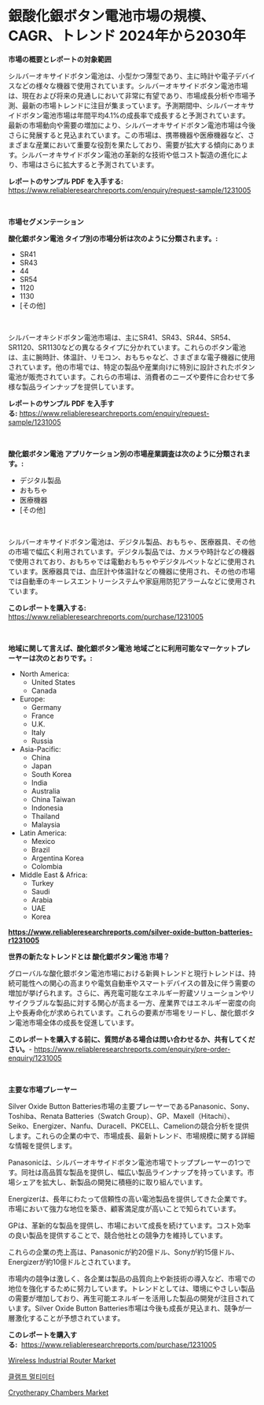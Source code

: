 <p><h1>銀酸化銀ボタン電池市場の規模、CAGR、トレンド 2024年から2030年</h1></p><p><strong>市場の概要とレポートの対象範囲</strong></p>
<p><p>シルバーオキサイドボタン電池は、小型かつ薄型であり、主に時計や電子デバイスなどの様々な機器で使用されています。シルバーオキサイドボタン電池市場は、現在および将来の見通しにおいて非常に有望であり、市場成長分析や市場予測、最新の市場トレンドに注目が集まっています。予測期間中、シルバーオキサイドボタン電池市場は年間平均4.1%の成長率で成長すると予測されています。最新の市場動向や需要の増加により、シルバーオキサイドボタン電池市場は今後さらに発展すると見込まれています。この市場は、携帯機器や医療機器など、さまざまな産業において重要な役割を果たしており、需要が拡大する傾向にあります。シルバーオキサイドボタン電池の革新的な技術や低コスト製造の進化により、市場はさらに拡大すると予測されています。</p></p>
<p><strong>レポートのサンプル PDF を入手する:</strong> <a href="https://www.reliableresearchreports.com/enquiry/request-sample/1231005">https://www.reliableresearchreports.com/enquiry/request-sample/1231005</a></p>
<p>&nbsp;</p>
<p><strong>市場セグメンテーション</strong></p>
<p><strong>酸化銀ボタン電池 タイプ別の市場分析は次のように分類されます。:</strong></p>
<p><ul><li>SR41</li><li>SR43</li><li>44</li><li>SR54</li><li>1120</li><li>1130</li><li>[その他]</li></ul></p>
<p>&nbsp;</p>
<p><p>シルバーオキシドボタン電池市場は、主にSR41、SR43、SR44、SR54、SR1120、SR1130などの異なるタイプに分かれています。これらのボタン電池は、主に腕時計、体温計、リモコン、おもちゃなど、さまざまな電子機器に使用されています。他の市場では、特定の製品や産業向けに特別に設計されたボタン電池が販売されています。これらの市場は、消費者のニーズや要件に合わせて多様な製品ラインナップを提供しています。</p></p>
<p><strong>レポートのサンプル PDF を入手する:</strong>&nbsp;<a href="https://www.reliableresearchreports.com/enquiry/request-sample/1231005">https://www.reliableresearchreports.com/enquiry/request-sample/1231005</a></p>
<p>&nbsp;</p>
<p><strong> 酸化銀ボタン電池 アプリケーション別の市場産業調査は次のように分類されます。:</strong></p>
<p><ul><li>デジタル製品</li><li>おもちゃ</li><li>医療機器</li><li>[その他]</li></ul></p>
<p>&nbsp;</p>
<p><p>シルバーオキサイドボタン電池は、デジタル製品、おもちゃ、医療器具、その他の市場で幅広く利用されています。デジタル製品では、カメラや時計などの機器で使用されており、おもちゃでは電動おもちゃやデジタルペットなどに使用されています。医療器具では、血圧計や体温計などの機器に使用され、その他の市場では自動車のキーレスエントリーシステムや家庭用防犯アラームなどに使用されています。</p></p>
<p><strong>このレポートを購入する:</strong>&nbsp; <a href="https://www.reliableresearchreports.com/purchase/1231005">https://www.reliableresearchreports.com/purchase/1231005</a></p>
<p>&nbsp;</p>
<p><strong>地域に関して言えば、酸化銀ボタン電池 地域ごとに利用可能なマーケットプレーヤーは次のとおりです。:</strong></p>
<p><ul>
    <li>
        North America:
        <ul>
            <li>United States</li>
            <li>Canada</li>
        </ul>
    </li>
    <li>
        Europe:
        <ul>
            <li>Germany</li>
            <li>France</li>
            <li>U.K.</li>
            <li>Italy</li>
            <li>Russia</li>
        </ul>
    </li>
    <li>
        Asia-Pacific:
        <ul>
            <li>China</li>
            <li>Japan</li>
            <li>South Korea</li>
            <li>India</li>
            <li>Australia</li>
            <li>China Taiwan</li>
            <li>Indonesia</li>
            <li>Thailand</li>
            <li>Malaysia</li>
        </ul>
    </li>
    <li>
        Latin America:
        <ul>
            <li>Mexico</li>
            <li>Brazil</li>
            <li>Argentina Korea</li>
            <li>Colombia</li>
        </ul>
    </li>
    <li>
        Middle East & Africa:
        <ul>
            <li>Turkey</li>
            <li>Saudi</li>
            <li>Arabia</li>
            <li>UAE</li>
            <li>Korea</li>
        </ul>
    </li>
    </ul></p>
<p><strong><a href="https://www.reliableresearchreports.com/silver-oxide-button-batteries-r1231005">https://www.reliableresearchreports.com/silver-oxide-button-batteries-r1231005</a></strong>&nbsp;</p>
<p><strong>世界の新たなトレンドとは 酸化銀ボタン電池 市場？</strong></p>
<p><p>グローバルな酸化銀ボタン電池市場における新興トレンドと現行トレンドは、持続可能性への関心の高まりや電気自動車やスマートデバイスの普及に伴う需要の増加が挙げられます。さらに、再充電可能なエネルギー貯蔵ソリューションやリサイクラブルな製品に対する関心が高まる一方、産業界ではエネルギー密度の向上や長寿命化が求められています。これらの要素が市場をリードし、酸化銀ボタン電池市場全体の成長を促進しています。</p></p>
<p><strong>このレポートを購入する前に、質問がある場合は問い合わせるか、共有してください。</strong>- <a href="https://www.reliableresearchreports.com/enquiry/pre-order-enquiry/1231005">https://www.reliableresearchreports.com/enquiry/pre-order-enquiry/1231005</a></p>
<p>&nbsp;</p>
<p><strong>主要な市場プレーヤー</strong></p>
<p><p>Silver Oxide Button Batteries市場の主要プレーヤーであるPanasonic、Sony、Toshiba、Renata Batteries（Swatch Group）、GP、Maxell（Hitachi）、Seiko、Energizer、Nanfu、Duracell、PKCELL、Camelionの競合分析を提供します。これらの企業の中で、市場成長、最新トレンド、市場規模に関する詳細な情報を提供します。</p><p>Panasonicは、シルバーオキサイドボタン電池市場でトッププレーヤーの1つです。同社は高品質な製品を提供し、幅広い製品ラインナップを持っています。市場シェアを拡大し、新製品の開発に積極的に取り組んでいます。</p><p>Energizerは、長年にわたって信頼性の高い電池製品を提供してきた企業です。市場において強力な地位を築き、顧客満足度が高いことで知られています。</p><p>GPは、革新的な製品を提供し、市場において成長を続けています。コスト効率の良い製品を提供することで、競合他社との競争力を維持しています。</p><p>これらの企業の売上高は、Panasonicが約20億ドル、Sonyが約15億ドル、Energizerが約10億ドルとされています。</p><p>市場内の競争は激しく、各企業は製品の品質向上や新技術の導入など、市場での地位を強化するために努力しています。トレンドとしては、環境にやさしい製品の需要が増加しており、再生可能エネルギーを活用した製品の開発が注目されています。Silver Oxide Button Batteries市場は今後も成長が見込まれ、競争が一層激化することが予想されています。</p></p>
<p><strong>このレポートを購入する:</strong>&nbsp;&nbsp;<a href="https://www.reliableresearchreports.com/purchase/1231005">https://www.reliableresearchreports.com/purchase/1231005</a></p>
<p><p><a href="https://eight-handstand-8fb.notion.site/Wireless-Industrial-Router-Market-Insight-Market-Trends-Growth-Forecasted-from-2024-TO-2031-53cf65087a6d4a11b110c8024b4407c0">Wireless Industrial Router Market</a></p><p><a href="https://medium.com/@hermanokutneva7878567/%ED%81%B4%EB%9E%A8%ED%94%84-%EB%A9%80%ED%8B%B0%EB%AF%B8%ED%84%B0-%EC%8B%9C%EC%9E%A5-%EA%B7%9C%EB%AA%A8-%EC%97%B0%ED%8F%89%EA%B7%A0-%EC%84%B1%EC%9E%A5%EC%9C%A8-%ED%8A%B8%EB%A0%8C%EB%93%9C-2024-2030-f3f7dcb096ca">클램프 멀티미터</a></p><p><a href="https://github.com/Sinjinluong3e0awx2m195k76/Market-Research-Report-List-2/blob/main/cryotherapy-chambers-market.md">Cryotherapy Chambers Market</a></p></p>